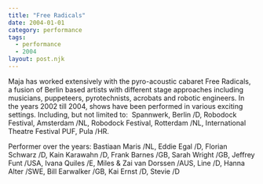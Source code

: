 ```yaml
---
title: "Free Radicals"
date: 2004-01-01
category: performance
tags:
  - performance
  - 2004
layout: post.njk
---
```


Maja has worked extensively with the pyro-acoustic cabaret Free Radicals, a fusion of Berlin
 based artists with different stage approaches including musicians, puppeteers, pyrotechnists,
 acrobats and robotic engineers. 
In the years 2002 till 2004, shows have been performed in various exciting settings. 
Including, but not limited to:  Spannwerk, Berlin /D, Robodock Festival, Amsterdam /NL, 
Robodock Festival, Rotterdam /NL, International Theatre Festival PUF, Pula /HR.

Performer over the years: 
Bastiaan Maris /NL, Eddie Egal /D, Florian Schwarz /D, Kain Karawahn /D, Frank Barnes /GB,
Sarah Wright /GB, Jeffrey Funt /USA, Ivana Quiles /E, Miles & Zai van Dorssen /AUS, Line /D, 
Hanna Alter /SWE, Bill Earwalker /GB, Kai Ernst /D, Stevie /D

<!-- Images to be added -->


<!-- 
Source: TYPO3 page UID 927
Category: performance
-->
